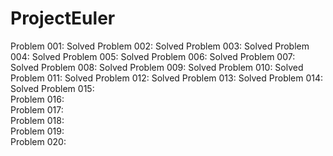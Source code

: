 # ProjectEuler

Problem 001:	Solved
Problem 002:	Solved
Problem 003:	Solved
Problem 004:	Solved
Problem 005:	Solved
Problem 006:	Solved
Problem 007:	Solved
Problem 008:	Solved
Problem 009:	Solved
Problem 010:	Solved
Problem 011:	Solved
Problem 012:	Solved
Problem 013:	Solved
Problem 014:	Solved
Problem 015:	
Problem 016:	
Problem 017:	
Problem 018:	
Problem 019:	
Problem 020:	